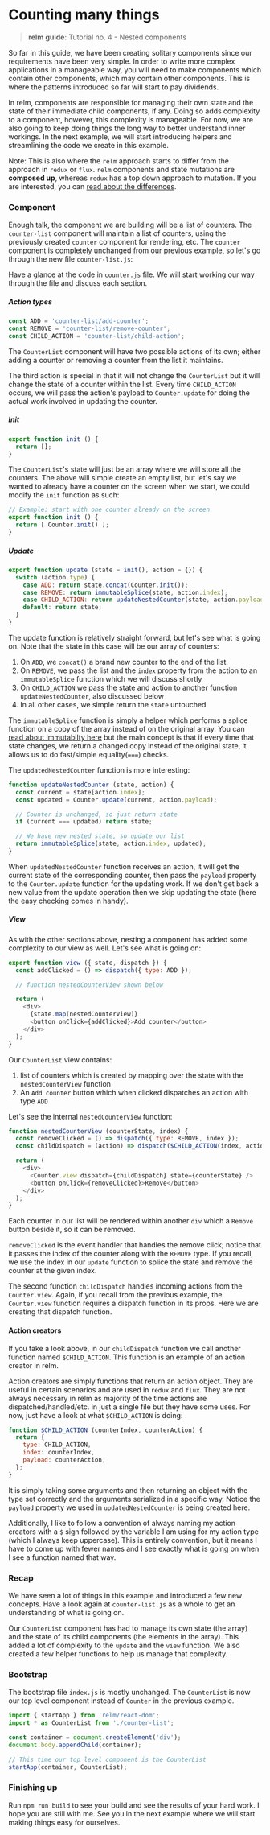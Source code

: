 # Counting many things
> __relm guide__: Tutorial no. 4 - Nested components

So far in this guide, we have been creating solitary components since our requirements have been very simple. In order to write more complex applications in a manageable way, you will need to make components which contain other components, which may contain other components. This is where the patterns introduced so far will start to pay dividends.

In relm, components are responsible for managing their own state and the state of their immediate child components, if any. Doing so adds complexity to a component, however, this complexity is manageable. For now, we are also going to keep doing things the long way to better understand inner workings. In the next example, we will start introducing helpers and streamlining the code we create in this example.

Note: This is also where the `relm` approach starts to differ from the approach in `redux` or `flux`. `relm` components and state mutations are __composed up__, whereas `redux` has a top down approach to mutation. If you are interested, you can [read about the differences](#TODO).

### Component

Enough talk, the component we are building will be a list of counters. The `counter-list` component will maintain a list of counters, using the previously created `counter` component for rendering, etc. The `counter` component is completely unchanged from our previous example, so let's go through the new file `counter-list.js`:

Have a glance at the code in `counter.js` file. We will start working our way through the file and discuss each section.

##### Action types

```javascript
const ADD = 'counter-list/add-counter';
const REMOVE = 'counter-list/remove-counter';
const CHILD_ACTION = 'counter-list/child-action';
```

The `CounterList` component will have two possible actions of its own; either adding a counter or removing a counter from the list it maintains.

The third action is special in that it will not change the `CounterList` but it will change the state of a counter within the list. Every time `CHILD_ACTION` occurs, we will pass the action's payload to `Counter.update` for doing the actual work involved in updating the counter.  

##### Init

```javascript
export function init () {
  return [];
}
```

The `CounterList`'s state will just be an array where we will store all the counters. The above will simple create an empty list, but let's say we wanted to already have a counter on the screen when we start, we could modify the `init` function as such:

```javascript
// Example: start with one counter already on the screen
export function init () {
  return [ Counter.init() ];
}
```

##### Update

```javascript
export function update (state = init(), action = {}) {
  switch (action.type) {
    case ADD: return state.concat(Counter.init());
    case REMOVE: return immutableSplice(state, action.index);
    case CHILD_ACTION: return updateNestedCounter(state, action.payload);
    default: return state;
  }
}
```
The update function is relatively straight forward, but let's see what is going on. Note that the state in this case will be our array of counters:

1. On `ADD`, we `concat()` a brand new counter to the end of the list.
2. On `REMOVE`, we pass the list and the `index` property from the action to an `immutableSplice` function which we will discuss shortly
3. On `CHILD_ACTION` we pass the state and action to another function `updateNestedCounter`, also discussed below
4. In all other cases, we simple return the `state` untouched

The `immutableSplice` function is simply a helper which performs a splice function on a copy of the array instead of on the original array. You can [read about immutabilty here](#TODO) but the main concept is that if every time that state changes, we return a changed copy instead of the original state, it allows us to do fast/simple equality(`===`) checks.

The `updatedNestedCounter` function is more interesting:

```javascript
function updateNestedCounter (state, action) {
  const current = state[action.index];
  const updated = Counter.update(current, action.payload);

  // Counter is unchanged, so just return state
  if (current === updated) return state;

  // We have new nested state, so update our list
  return immutableSplice(state, action.index, updated);
}
```
When `updatedNestedCounter` function receives an action, it will get the current state of the corresponding counter, then pass the `payload` property to the `Counter.update` function for the updating work. If we don't get back a new value from the update operation then we skip updating the state (here the easy checking comes in handy).

##### View

As with the other sections above, nesting a component has added some complexity to our view as well. Let's see what is going on:

```javascript
export function view ({ state, dispatch }) {
  const addClicked = () => dispatch({ type: ADD });

  // function nestedCounterView shown below

  return (
    <div>
      {state.map(nestedCounterView)}
      <button onClick={addClicked}>Add counter</button>
    </div>
  );
}
```

Our `CounterList` view contains:
1. list of counters which is created by mapping over the state with the `nestedCounterView` function
2. An `Add counter` button which when clicked dispatches an action with type `ADD`

Let's see the internal `nestedCounterView` function:

```javascript
function nestedCounterView (counterState, index) {
  const removeClicked = () => dispatch({ type: REMOVE, index });
  const childDispatch = (action) => dispatch($CHILD_ACTION(index, action));

  return (
    <div>
      <Counter.view dispatch={childDispatch} state={counterState} />
      <button onClick={removeClicked}>Remove</button>
    </div>
  );
}
```
Each counter in our list will be rendered within another `div` which a `Remove` button beside it, so it can be removed.

`removeClicked` is the event handler that handles the remove click; notice that it passes the index of the counter along with the `REMOVE` type. If you recall, we use the index in our `update` function to splice the state and remove the counter at the given index.

The second function `childDispatch` handles incoming actions from the `Counter.view`. Again, if you recall from the previous example, the `Counter.view` function requires a dispatch function in its props. Here we are creating that dispatch function.

#### Action creators

If you take a look above, in our `childDispatch` function we call another function named `$CHILD_ACTION`. This function is an example of an action creator in relm.

Action creators are simply functions that return an action object. They are useful in certain scenarios and are used in `redux` and `flux`. They are not always necessary in relm as majority of the time actions are dispatched/handled/etc. in just a single file but they have some uses. For now, just have a look at what `$CHILD_ACTION` is doing:

```javascript
function $CHILD_ACTION (counterIndex, counterAction) {
  return {
    type: CHILD_ACTION,
    index: counterIndex,
    payload: counterAction,
  };
}
```
It is simply taking some arguments and then returning an object with the type set correctly and the arguments serialized in a specific way. Notice the `payload` property we used in `updatedNestedCounter` is being created here.

Additionally, I like to follow a convention of always naming my action creators with a `$` sign followed by the variable I am using for my action type (which I always keep uppercase). This is entirely convention, but it means I have to come up with fewer names and I see exactly what is going on when I see a function named that way.

### Recap

We have seen a lot of things in this example and introduced a few new concepts. Have a look again at `counter-list.js` as a whole to get an understanding of what is going on.

Our `CounterList` component has had to manage its own state (the array) and the state of its child components (the elements in the array). This added a lot of complexity to the `update` and the `view` function. We also created a few helper functions to help us manage that complexity.

### Bootstrap

The bootstrap file `index.js` is mostly unchanged. The `CounterList` is now our top level component instead of `Counter` in the previous example.

```javascript
import { startApp } from 'relm/react-dom';
import * as CounterList from './counter-list';

const container = document.createElement('div');
document.body.appendChild(container);

// This time our top level component is the CounterList
startApp(container, CounterList);
```

### Finishing up

Run `npm run build` to see your build and see the results of your hard work. I hope you are still with me. See you in the next example where we will start making things easy for ourselves.
